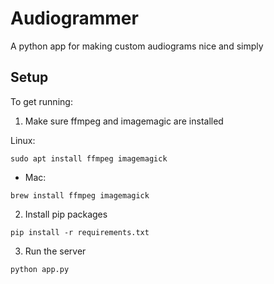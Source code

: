 # Audiogrammer
A python app for making custom audiograms nice and simply

## Setup
<!-- # Things you must do before running this code:
# 1. Install the required packages: flask, pydub, moviepy, matplotlib, numpy, SpeechRecognition
# also install whisper timestamped: pip install -U git+https://github.com/linto-ai/whisper-timestamped
# 2. Install ffmpeg: sudo apt-get install ffmpeg
# 3. Install imagemagick: sudo apt-get install imagemagick
# or on mac: brew install ffmpeg imagemagick -->

To get running:

1. Make sure ffmpeg and imagemagic are installed

Linux:
```
sudo apt install ffmpeg imagemagick
```
- Mac:
```
brew install ffmpeg imagemagick
```

2. Install pip packages
```
pip install -r requirements.txt
```

3. Run the server

```
python app.py
```